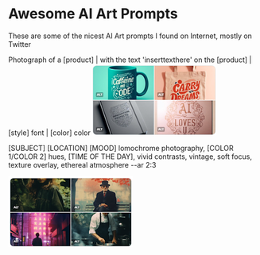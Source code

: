 # Awesome AI Art Prompts
These are some of the nicest AI Art prompts I found on Internet, mostly on Twitter

Photograph of a [product] | with the text 'inserttexthere' on the [product] | [style] font | [color] color [![Alt text](images/p1.png)](https://twitter.com/techhalla/status/1710215649157398700)

[SUBJECT] [LOCATION] [MOOD] lomochrome photography, [COLOR 1/COLOR 2]  hues, [TIME OF THE DAY], vivid contrasts, vintage, soft focus, texture  overlay, ethereal atmosphere --ar 2:3    

[![Alt text](images/P2.png)](https://twitter.com/Knightama_/status/1710102638942146609)
